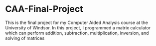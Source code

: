 # CAA-Final-Project
This is the final project for my Computer Aided Analysis course at the University of Windsor. In this project, I programmed a matrix calculator which can perform addition, subtraction, multiplication, inversion, and solving of matrices
